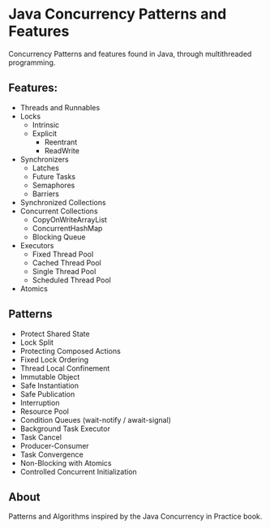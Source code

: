 # Java Concurrency Patterns and Features

Concurrency Patterns and features found in Java, through multithreaded programming. 

## Features:
* Threads and Runnables
* Locks
  *	Intrinsic
  *	Explicit
	* Reentrant
	* ReadWrite 
* Synchronizers
  *	Latches
  *	Future Tasks
  *	Semaphores
  *	Barriers
* Synchronized Collections
* Concurrent Collections  
  * CopyOnWriteArrayList
  *	ConcurrentHashMap
  *	Blocking Queue
* Executors
  *	Fixed Thread Pool
  *	Cached Thread Pool
  *	Single Thread Pool
  *	Scheduled Thread Pool
* Atomics

## Patterns
* Protect Shared State
* Lock Split
* Protecting Composed Actions
* Fixed Lock Ordering
* Thread Local Confinement
* Immutable Object
* Safe Instantiation 
* Safe Publication
* Interruption
* Resource Pool
* Condition Queues (wait-notify / await-signal)
* Background Task Executor
* Task Cancel
* Producer-Consumer
* Task Convergence
* Non-Blocking with Atomics
* Controlled Concurrent Initialization

## About
Patterns and Algorithms inspired by the Java Concurrency in Practice book.

	